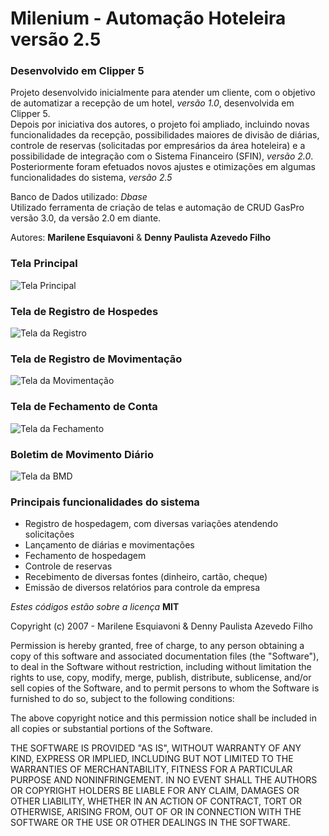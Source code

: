 # Milenium - Automação Hoteleira versão 2.5

### Desenvolvido em Clipper 5

Projeto desenvolvido inicialmente para atender um cliente, com o objetivo de automatizar
a recepção de um hotel, _versão 1.0_, desenvolvida em Clipper 5.  
Depois por iniciativa dos autores, o projeto foi ampliado, incluindo novas funcionalidades
da recepção, possibilidades maiores de divisão de diárias, controle de reservas (solicitadas
por empresários da área hoteleira) e a possibilidade de integração com o Sistema Financeiro
(SFIN), _versão 2.0_.
Posteriormente foram efetuados novos ajustes e otimizações em algumas funcionalidades do
sistema, _versão 2.5_

Banco de Dados utilizado: _Dbase_  
Utilizado ferramenta de criação de telas e automação de CRUD GasPro versão 3.0,
da versão 2.0 em diante.

Autores: **Marilene Esquiavoni** & **Denny Paulista Azevedo Filho**

### Tela Principal

![Tela Principal](https://md.dev.br/img/sisdesk/TelaPriMilenium.png)

### Tela de Registro de Hospedes

![Tela da Registro](https://md.dev.br/img/sisdesk/TelaCadRegistro.png)

### Tela de Registro de Movimentação

![Tela da Movimentação](https://md.dev.br/img/sisdesk/TelaCadMovimen.png)

### Tela de Fechamento de Conta

![Tela da Fechamento](https://md.dev.br/img/sisdesk/TelaFechaConta.png)

### Boletim de Movimento Diário

![Tela da BMD](https://md.dev.br/img/sisdesk/TelaManutBMD.png)

### Principais funcionalidades do sistema

- Registro de hospedagem, com diversas variações atendendo solicitações
- Lançamento de diárias e movimentações
- Fechamento de hospedagem
- Controle de reservas
- Recebimento de diversas fontes (dinheiro, cartão, cheque)
- Emissão de diversos relatórios para controle da empresa

_Estes códigos estão sobre a licença_ **MIT**

Copyright (c) 2007 - Marilene Esquiavoni & Denny Paulista Azevedo Filho

Permission is hereby granted, free of charge, to any person obtaining a copy
of this software and associated documentation files (the "Software"), to deal
in the Software without restriction, including without limitation the rights
to use, copy, modify, merge, publish, distribute, sublicense, and/or sell
copies of the Software, and to permit persons to whom the Software is
furnished to do so, subject to the following conditions:

The above copyright notice and this permission notice shall be included in all
copies or substantial portions of the Software.

THE SOFTWARE IS PROVIDED "AS IS", WITHOUT WARRANTY OF ANY KIND, EXPRESS OR
IMPLIED, INCLUDING BUT NOT LIMITED TO THE WARRANTIES OF MERCHANTABILITY,
FITNESS FOR A PARTICULAR PURPOSE AND NONINFRINGEMENT. IN NO EVENT SHALL THE
AUTHORS OR COPYRIGHT HOLDERS BE LIABLE FOR ANY CLAIM, DAMAGES OR OTHER
LIABILITY, WHETHER IN AN ACTION OF CONTRACT, TORT OR OTHERWISE, ARISING FROM,
OUT OF OR IN CONNECTION WITH THE SOFTWARE OR THE USE OR OTHER DEALINGS IN THE
SOFTWARE.
